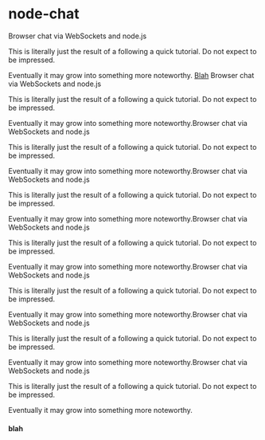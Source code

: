 # node-chat
Browser chat via WebSockets and node.js

This is literally just the result of a following a quick tutorial. Do not expect to be impressed.

Eventually it may grow into something more noteworthy.
[Blah](#blah)
Browser chat via WebSockets and node.js

This is literally just the result of a following a quick tutorial. Do not expect to be impressed.

Eventually it may grow into something more noteworthy.Browser chat via WebSockets and node.js

This is literally just the result of a following a quick tutorial. Do not expect to be impressed.

Eventually it may grow into something more noteworthy.Browser chat via WebSockets and node.js

This is literally just the result of a following a quick tutorial. Do not expect to be impressed.

Eventually it may grow into something more noteworthy.Browser chat via WebSockets and node.js

This is literally just the result of a following a quick tutorial. Do not expect to be impressed.

Eventually it may grow into something more noteworthy.Browser chat via WebSockets and node.js

This is literally just the result of a following a quick tutorial. Do not expect to be impressed.

Eventually it may grow into something more noteworthy.Browser chat via WebSockets and node.js

This is literally just the result of a following a quick tutorial. Do not expect to be impressed.

Eventually it may grow into something more noteworthy.Browser chat via WebSockets and node.js

This is literally just the result of a following a quick tutorial. Do not expect to be impressed.

Eventually it may grow into something more noteworthy.
#### blah
